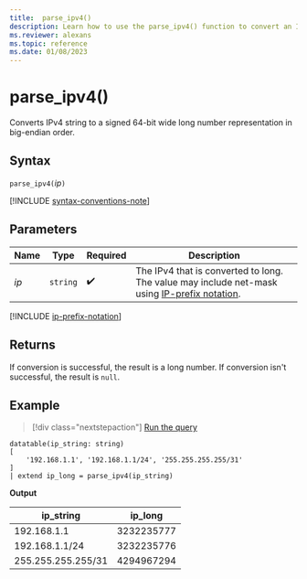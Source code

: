 ```yaml
---
title:  parse_ipv4()
description: Learn how to use the parse_ipv4() function to convert an IPv4 string to a long number in big-endian order.
ms.reviewer: alexans
ms.topic: reference
ms.date: 01/08/2023
---
```

# parse_ipv4()

Converts IPv4 string to a signed 64-bit wide long number representation in big-endian order.

## Syntax

`parse_ipv4(`*ip*`)`

[!INCLUDE [syntax-conventions-note](../includes/syntax-conventions-note.md)]

## Parameters

| Name | Type | Required | Description |
|--|--|--|--|
| *ip* | `string` |  :heavy_check_mark: | The IPv4 that is converted to long. The value may include net-mask using [IP-prefix notation](#ip-prefix-notation).|

[!INCLUDE [ip-prefix-notation](../includes/ip-prefix-notation.md)]

## Returns

If conversion is successful, the result is a long number.
If conversion isn't successful, the result is `null`.

## Example

> [!div class="nextstepaction"]
> <a href="https://dataexplorer.azure.com/clusters/help/databases/Samples?query=H4sIAAAAAAAAA0tJLAHCpJxUjcyC+OKSosy8dCsFCK3JFc2lAATqhpZGeoZmFnqGeobqOihcfSMTkIiRqakeEtY3NlTniuWqUUitKEnNS1EAmpyTn5euYKtQkFhUnBqfWVBmgrBOEwD8UomugwAAAA==" target="_blank">Run the query</a>

```kusto
datatable(ip_string: string)
[
    '192.168.1.1', '192.168.1.1/24', '255.255.255.255/31'
]
| extend ip_long = parse_ipv4(ip_string)
```

**Output**

|ip_string|ip_long|
|---|---|
|192.168.1.1|3232235777|
|192.168.1.1/24|3232235776|
|255.255.255.255/31|4294967294|
